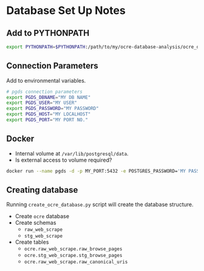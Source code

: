# Database Set Up Notes

## Add to PYTHONPATH

```sh
export PYTHONPATH=$PYTHONPATH:/path/to/my/ocre-database-analysis/ocre_database_analysis/
```



## Connection Parameters
Add to environmental variables.

```sh
# pgds connection parameters
export PGDS_DBNAME="MY DB NAME"
export PGDS_USER="MY USER"
export PGDS_PASSWORD="MY PASSWORD"
export PGDS_HOST="MY LOCALHOST"
export PGDS_PORT="MY PORT NO."
```



## Docker
- Internal volume at `/var/lib/postgresql/data`.
- Is external access to volume required?

```sh
docker run --name pgds -d -p MY_PORT:5432 -e POSTGRES_PASSWORD='MY PASSWORD' postgres
```



## Creating database
Running `create_ocre_database.py` script will create the database structure.

- Create `ocre` database
- Create schemas
    - `raw_web_scrape`
    - `stg_web_scrape`
- Create tables
    - `ocre.raw_web_scrape.raw_browse_pages`
    - `ocre.stg_web_scrape.stg_browse_pages`
    - `ocre.raw_web_scrape.raw_canonical_uris`
